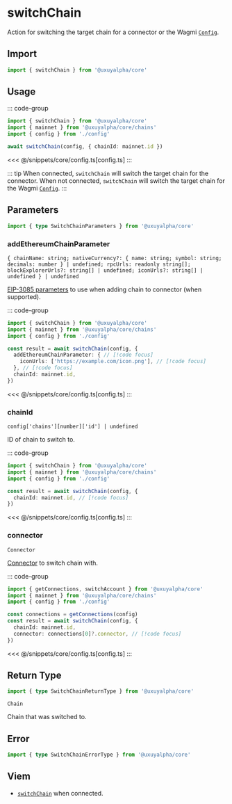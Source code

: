 <script setup>
const packageName = '@uxuyalpha/core'
const actionName = 'switchChain'
const typeName = 'SwitchChain'
</script>

# switchChain

Action for switching the target chain for a connector or the Wagmi [`Config`](/core/api/createConfig#config).

## Import

```ts
import { switchChain } from '@uxuyalpha/core'
```

## Usage

::: code-group
```ts [index.ts]
import { switchChain } from '@uxuyalpha/core'
import { mainnet } from '@uxuyalpha/core/chains'
import { config } from './config'

await switchChain(config, { chainId: mainnet.id })
```
<<< @/snippets/core/config.ts[config.ts]
:::

::: tip
When connected, `switchChain` will switch the target chain for the connector. When not connected, `switchChain` will switch the target chain for the Wagmi [`Config`](/core/api/createConfig#config).
:::

## Parameters

```ts
import { type SwitchChainParameters } from '@uxuyalpha/core'
```

### addEthereumChainParameter

`{ chainName: string; nativeCurrency?: { name: string; symbol: string; decimals: number } | undefined; rpcUrls: readonly string[]; blockExplorerUrls?: string[] | undefined; iconUrls?: string[] | undefined } | undefined`

[EIP-3085 parameters](https://eips.ethereum.org/EIPS/eip-3085) to use when adding chain to connector (when supported).

::: code-group
```ts [index.ts]
import { switchChain } from '@uxuyalpha/core'
import { mainnet } from '@uxuyalpha/core/chains'
import { config } from './config'

const result = await switchChain(config, {
  addEthereumChainParameter: { // [!code focus]
    iconUrls: ['https://example.com/icon.png'], // [!code focus]
  }, // [!code focus]
  chainId: mainnet.id,
})
```
<<< @/snippets/core/config.ts[config.ts]
:::

### chainId

`config['chains'][number]['id'] | undefined`

ID of chain to switch to.

::: code-group
```ts [index.ts]
import { switchChain } from '@uxuyalpha/core'
import { mainnet } from '@uxuyalpha/core/chains'
import { config } from './config'

const result = await switchChain(config, {
  chainId: mainnet.id, // [!code focus]
})
```
<<< @/snippets/core/config.ts[config.ts]
:::

### connector

`Connector`

[Connector](/core/api/connectors) to switch chain with.

::: code-group
```ts [index.ts]
import { getConnections, switchAccount } from '@uxuyalpha/core'
import { mainnet } from '@uxuyalpha/core/chains'
import { config } from './config'

const connections = getConnections(config)
const result = await switchChain(config, {
  chainId: mainnet.id,
  connector: connections[0]?.connector, // [!code focus]
})
```
<<< @/snippets/core/config.ts[config.ts]
:::

## Return Type

```ts
import { type SwitchChainReturnType } from '@uxuyalpha/core'
```

`Chain`

Chain that was switched to.

## Error

```ts
import { type SwitchChainErrorType } from '@uxuyalpha/core'
```

<!--@include: @shared/mutation-imports.md-->

## Viem

- [`switchChain`](https://viem.sh/docs/actions/wallet/switchChain.html) when connected.
